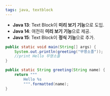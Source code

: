 ```yaml
---
tags: java, textblock
---
```

- **Java 13**: Text Block이 **미리 보기 기능**으로 도입.
- **Java 14**: 여전히 **미리 보기 기능**으로 제공.
- **Java 15**: Text Block이 **정식 기능**으로 추가.
```java
public static void main(String[] args) {
    System.out.println(greeting("무명소졸"));
    //print Hello 무명소졸
}

public static String greeting(String name) {
    return """
        Hello %s
        """.formatted(name);
}
```